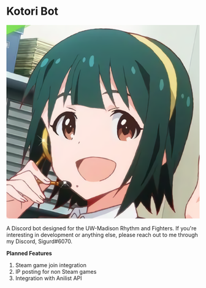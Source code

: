 # Kotori Bot
![Avatar](assets/avatar.png)

A Discord bot designed for the UW-Madison Rhythm and Fighters. If you're interesting in development or anything else, please reach out to me through my Discord, Sigurd#6070.

**Planned Features**
1. Steam game join integration
2. IP posting for non Steam games
3. Integration with Anilist API

